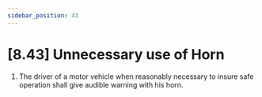 ```yaml
---
sidebar_position: 43
---
```

# [8.43] Unnecessary use of Horn

1. The driver of a motor vehicle when reasonably necessary to insure safe operation shall give audible warning with his horn.
